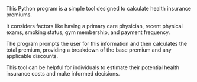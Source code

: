 This Python program is a simple tool designed to calculate health insurance premiums. 

It considers factors like having a primary care physician, recent physical exams, smoking status, gym membership, and payment frequency. 

The program prompts the user for this information and then calculates the total premium, providing a breakdown of the base premium and any applicable discounts. 

This tool can be helpful for individuals to estimate their potential health insurance costs and make informed decisions.








